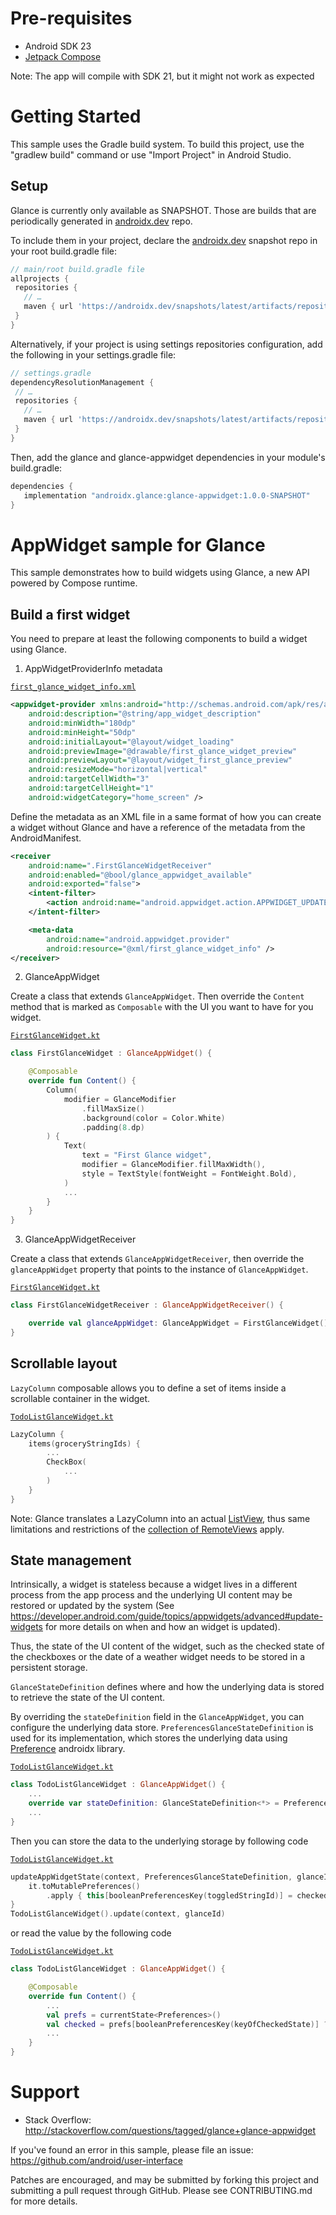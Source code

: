 # Pre-requisites

* Android SDK 23
* [Jetpack Compose](https://developer.android.com/jetpack/compose/interop/adding#setup)

Note: The app will compile with SDK 21, but it might not work as expected

# Getting Started

This sample uses the Gradle build system. To build this project, use the
"gradlew build" command or use "Import Project" in Android Studio.

## Setup 

Glance is currently only available as SNAPSHOT. Those are builds that are periodically generated in [androidx.dev](androidx.dev) repo.

To include them in your project, declare the [androidx.dev](https://androidx.dev) snapshot repo in your root build.gradle file:

```groovy
// main/root build.gradle file
allprojects {
 repositories {
   // …
   maven { url 'https://androidx.dev/snapshots/latest/artifacts/repository' }
 }
}
```

Alternatively, if your project is using settings repositories configuration, add the following in your settings.gradle file:

```groovy
// settings.gradle
dependencyResolutionManagement {
 // …
 repositories {
   // …
   maven { url 'https://androidx.dev/snapshots/latest/artifacts/repository' }
 }
}
```

Then, add the glance and glance-appwidget dependencies in your module's build.gradle:

```groovy
dependencies {
   implementation "androidx.glance:glance-appwidget:1.0.0-SNAPSHOT"
}
```

# AppWidget sample for Glance

This sample demonstrates how to build widgets using Glance, a new API powered by Compose runtime.

## Build a first widget

You need to prepare at least the following components to build a widget using Glance.

1. AppWidgetProviderInfo metadata

[`first_glance_widget_info.xml`](src/main/res/xml/first_glance_widget_info.xml)
```xml
<appwidget-provider xmlns:android="http://schemas.android.com/apk/res/android"
    android:description="@string/app_widget_description"
    android:minWidth="180dp"
    android:minHeight="50dp"
    android:initialLayout="@layout/widget_loading"
    android:previewImage="@drawable/first_glance_widget_preview"
    android:previewLayout="@layout/widget_first_glance_preview"
    android:resizeMode="horizontal|vertical"
    android:targetCellWidth="3"
    android:targetCellHeight="1"
    android:widgetCategory="home_screen" />
```

Define the metadata as an XML file in a same format of how you can create a widget without Glance
and have a reference of the metadata from the AndroidManifest.

```xml
<receiver
    android:name=".FirstGlanceWidgetReceiver"
    android:enabled="@bool/glance_appwidget_available"
    android:exported="false">
    <intent-filter>
        <action android:name="android.appwidget.action.APPWIDGET_UPDATE" />
    </intent-filter>

    <meta-data
        android:name="android.appwidget.provider"
        android:resource="@xml/first_glance_widget_info" />
</receiver>
```

2. GlanceAppWidget

Create a class that extends `GlanceAppWidget`. Then override the `Content` method that is marked as
`Composable` with the UI you want to have for you widget. 

[`FirstGlanceWidget.kt`](src/main/java/com/example/android/glancewidget/FirstGlanceWidget.kt\#L46)
```kotlin
class FirstGlanceWidget : GlanceAppWidget() {

    @Composable
    override fun Content() {
        Column(
            modifier = GlanceModifier
                .fillMaxSize()
                .background(color = Color.White)
                .padding(8.dp)
        ) {
            Text(
                text = "First Glance widget",
                modifier = GlanceModifier.fillMaxWidth(),
                style = TextStyle(fontWeight = FontWeight.Bold),
            )
            ... 
        }
    }
}
```

3. GlanceAppWidgetReceiver

Create a class that extends `GlanceAppWidgetReceiver`, then override the `glanceAppWidget` property
that points to the instance of `GlanceAppWidget`.

[`FirstGlanceWidget.kt`](src/main/java/com/example/android/glancewidget/FirstGlanceWidget.kt\#L38)
```kotlin
class FirstGlanceWidgetReceiver : GlanceAppWidgetReceiver() {

    override val glanceAppWidget: GlanceAppWidget = FirstGlanceWidget()
}
```

## Scrollable layout

`LazyColumn` composable allows you to define a set of items inside a scrollable container in the
widget.

[`TodoListGlanceWidget.kt`](src/main/java/com/example/android/glancewidget/TodoListGlanceWidget.kt\#L92)

```kotlin
LazyColumn {
    items(groceryStringIds) {
        ...
        CheckBox(
            ...
        )
    }
}
```

Note: Glance translates a LazyColumn into an actual [ListView](https://developer.android.com/reference/android/widget/ListView),
thus same limitations and restrictions of the [collection of RemoteViews](https://developer.android.com/guide/topics/appwidgets/collections)
apply.

## State management

Intrinsically, a widget is stateless because a widget lives in a different process from the app
process and the underlying UI content may be restored or updated by the system
(See https://developer.android.com/guide/topics/appwidgets/advanced#update-widgets for more details
on when and how an widget is updated). 

Thus, the state of the UI content of the widget, such as the checked state of the checkboxes or the
date of a weather widget needs to be stored in a persistent storage.

`GlanceStateDefinition` defines where and how the underlying data is stored to retrieve the state
of the UI content.

By overriding the `stateDefinition` field in the `GlanceAppWidget`, you can configure the underlying
data store. `PreferencesGlanceStateDefinition` is used for its implementation, which stores the 
underlying data using [Preference](https://developer.android.com/jetpack/androidx/releases/preference) androidx
library.

[`TodoListGlanceWidget.kt`](src/main/java/com/example/android/glancewidget/TodoListGlanceWidget.kt\#L72)

```kotlin
class TodoListGlanceWidget : GlanceAppWidget() {
    ...
    override var stateDefinition: GlanceStateDefinition<*> = PreferencesGlanceStateDefinition
    ...
}
```

Then you can store the data to the underlying storage by following code

[`TodoListGlanceWidget.kt`](src/main/java/com/example/android/glancewidget/TodoListGlanceWidget.kt\#L117)

```kotlin
updateAppWidgetState(context, PreferencesGlanceStateDefinition, glanceId) {
    it.toMutablePreferences()
        .apply { this[booleanPreferencesKey(toggledStringId)] = checked }
}
TodoListGlanceWidget().update(context, glanceId)
```

or read the value  by the following code

[`TodoListGlanceWidget.kt`](src/main/java/com/example/android/glancewidget/TodoListGlanceWidget.kt\#L83)

```kotlin
class TodoListGlanceWidget : GlanceAppWidget() {

    @Composable
    override fun Content() {
        ...
        val prefs = currentState<Preferences>()
        val checked = prefs[booleanPreferencesKey(keyOfCheckedState)] ?: false
        ...
    }
}
```

# Support

- Stack Overflow: http://stackoverflow.com/questions/tagged/glance+glance-appwidget

If you've found an error in this sample, please file an issue:
https://github.com/android/user-interface

Patches are encouraged, and may be submitted by forking this project and
submitting a pull request through GitHub. Please see CONTRIBUTING.md for more details.
